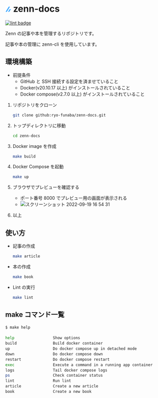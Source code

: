 # ![zenn](./icon/zenn.png) zenn-docs

<a href="https://github.com/ryo-funaba/zenn-docs/actions/workflows/lint.yml">
    <img src="https://github.com/ryo-funaba/zenn-docs/actions/workflows/lint.yml/badge.svg?branch=main&event=push" alt="lint badge">
</a>

Zenn の記事や本を管理するリポジトリです。

記事や本の管理に zenn-cli を使用しています。

## 環境構築

* 前提条件
  * GitHub と SSH 接続する設定を済ませていること
  * Docker(v20.10.17 以上) がインストールされていること
  * Docker compose(v2.7.0 以上) がインストールされていること

1. リポジトリをクローン

   ```bash
   git clone github:ryo-funaba/zenn-docs.git
   ```

2. トップディレクトリに移動

   ```bash
   cd zenn-docs
   ```

3. Docker image を作成

   ```bash
   make build
   ```

4. Docker Compose を起動

   ```bash
   make up
   ```

5. ブラウザでプレビューを確認する

    * ポート番号 8000 でプレビュー用の画面が表示される
    * <img width="1920" alt="スクリーンショット 2022-09-19 16 54 31" src="https://user-images.githubusercontent.com/59598693/190973996-c777372c-e5ce-43a4-af89-c1c073330ab0.png">

6. 以上

## 使い方

* 記事の作成

  ```bash
  make article
  ```

* 本の作成

  ```bash
  make book
  ```

* Lint の実行

  ```bash
  make lint
  ```

## make コマンド一覧

```bash
$ make help

help                 Show options
build                Build docker container
up                   Do docker compose up in detached mode
down                 Do docker compose down
restart              Do docker compose restart
exec                 Execute a command in a running app container
logs                 Tail docker compose logs
ps                   Check container status
lint                 Run lint
article              Create a new article
book                 Create a new book
```

